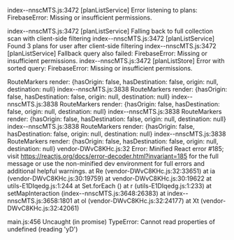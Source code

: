index--nnscMTS.js:3472 [planListService] Error listening to plans: FirebaseError: Missing or insufficient permissions.

index--nnscMTS.js:3472 [planListService] Falling back to full collection scan with client-side filtering
index--nnscMTS.js:3472 [planListService] Found 3 plans for user after client-side filtering
index--nnscMTS.js:3472 [planListService] Fallback query also failed: FirebaseError: Missing or insufficient permissions.
index--nnscMTS.js:3472 [planListStore] Error with sorted query: FirebaseError: Missing or insufficient permissions.

RouteMarkers render: {hasOrigin: false, hasDestination: false, origin: null, destination: null}
index--nnscMTS.js:3838 RouteMarkers render: {hasOrigin: false, hasDestination: false, origin: null, destination: null}
index--nnscMTS.js:3838 RouteMarkers render: {hasOrigin: false, hasDestination: false, origin: null, destination: null}
index--nnscMTS.js:3838 RouteMarkers render: {hasOrigin: false, hasDestination: false, origin: null, destination: null}
index--nnscMTS.js:3838 RouteMarkers render: {hasOrigin: false, hasDestination: false, origin: null, destination: null}
index--nnscMTS.js:3838 RouteMarkers render: {hasOrigin: false, hasDestination: false, origin: null, destination: null}
vendor-DWvC8KHc.js:32 Error: Minified React error #185; visit https://reactjs.org/docs/error-decoder.html?invariant=185 for the full message or use the non-minified dev environment for full errors and additional helpful warnings.
at Re (vendor-DWvC8KHc.js:32:33651)
at ia (vendor-DWvC8KHc.js:30:19759)
at vendor-DWvC8KHc.js:30:19622
at utils-E1DIqedg.js:1:244
at Set.forEach (<anonymous>)
at r (utils-E1DIqedg.js:1:233)
at setMapInteraction (index--nnscMTS.js:3648:26383)
at index--nnscMTS.js:3658:1801
at ol (vendor-DWvC8KHc.js:32:24177)
at Xt (vendor-DWvC8KHc.js:32:42061)

main.js:456 Uncaught (in promise) TypeError: Cannot read properties of undefined (reading 'yD')
